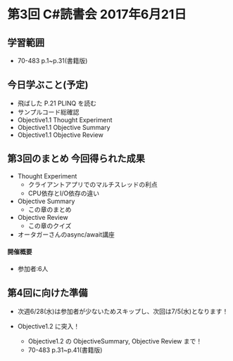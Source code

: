# 第3回 C#読書会 2017年6月21日

## 学習範囲

* 70-483 p.1~p.31(書籍版)

## 今日学ぶこと(予定)

* 飛ばした P.21 PLINQ を読む
* サンプルコード総確認
* Objective1.1 Thought Experiment
* Objective1.1 Objective Summary
* Objective1.1 Objective Review

## 第3回のまとめ 今回得られた成果

* Thought Experiment
    * クライアントアプリでのマルチスレッドの利点
    * CPU依存とI/O依存の違い
* Objective Summary
    * この章のまとめ
* Objective Review
    * この章のクイズ
* オータガーさんのasync/await講座

#### 開催概要

* 参加者:6人

## 第4回に向けた準備

* 次週6/28(水)は参加者が少ないためスキップし、次回は7/5(水)となります！

* Objective1.2 に突入！
    * Objective1.2 の ObjectiveSummary, Objective Review まで！
    * 70-483 p.31~p.41(書籍版)
